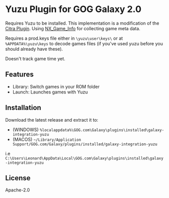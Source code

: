 # Yuzu Plugin for GOG Galaxy 2.0

Requires Yuzu to be installed. This implementation is a modification of the [Citra Plugin](https://github.com/j-selby/galaxy-integration-citra). Using [NX_Game_Info](https://github.com/garoxas/NX_Game_Info) for collecting game meta data.

Requires a prod.keys file either in `\yuzu\user\keys\` or at `%APPDATA%\yuzu\keys` to decode games files (if you've used yuzu before you should already have these).

Doesn't track game time yet.

## Features

* Library: Switch games in your ROM folder
* Launch: Launches games with Yuzu

## Installation

Download the latest release and extract it to:
- (WINDOWS) `%localappdata%\GOG.com\Galaxy\plugins\installed\galaxy-integration-yuzu`
- (MACOS) `~/Library/Application Support/GOG.com/Galaxy/plugins/installed/galaxy-integration-yuzu`

i.e 
`C:\Users\Leonard\AppData\Local\GOG.com\Galaxy\plugins\installed\galaxy-integration-yuzu`

## License

Apache-2.0
